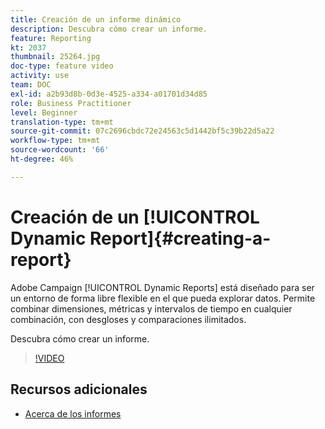```yaml
---
title: Creación de un informe dinámico
description: Descubra cómo crear un informe.
feature: Reporting
kt: 2037
thumbnail: 25264.jpg
doc-type: feature video
activity: use
team: DOC
exl-id: a2b93d8b-0d3e-4525-a334-a01701d34d85
role: Business Practitioner
level: Beginner
translation-type: tm+mt
source-git-commit: 07c2696cbdc72e24563c5d1442bf5c39b22d5a22
workflow-type: tm+mt
source-wordcount: '66'
ht-degree: 46%

---
```


# Creación de un [!UICONTROL Dynamic Report]{#creating-a-report}

Adobe Campaign [!UICONTROL Dynamic Reports] está diseñado para ser un entorno de forma libre flexible en el que pueda explorar datos. Permite combinar dimensiones, métricas y intervalos de tiempo en cualquier combinación, con desgloses y comparaciones ilimitados.

Descubra cómo crear un informe.

>[!VIDEO](https://video.tv.adobe.com/v/25264/?quality=12)

## Recursos adicionales

* [Acerca de los informes](https://docs.adobe.com/content/help/es-ES/campaign-standard/using/reporting/about-reporting/about-dynamic-reports.html)
